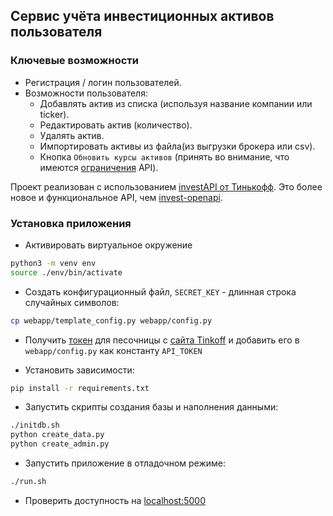 ## Сервис учёта инвестиционных активов пользователя

### Ключевые возможности

* Регистрация / логин пользователей.
* Возможности пользователя:
    - Добавлять актив из списка (используя название компании или ticker).
    - Редактировать актив (количество).
    - Удалять актив.
    - Импортировать активы из файла(из выгрузки брокера или csv).
    - Кнопка `Обновить курсы активов` (принять во внимание, что имеются [ограничения](https://tinkoff.github.io/investAPI/limits/) API).

Проект реализован с использованием [investAPI от Тинькофф](https://github.com/Tinkoff/investAPI). Это более новое и функциональное API, чем [invest-openapi](https://github.com/Tinkoff/invest-openapi).


### Установка приложения

* Активировать виртуальное окружение
```sh
python3 -m venv env
source ./env/bin/activate
```

* Создать конфигурационный файл, `SECRET_KEY` - длинная строка случайных символов:
```sh
cp webapp/template_config.py webapp/config.py
```
* Получить [токен](https://tinkoff.github.io/investAPI/token/) для песочницы с [сайта Tinkoff](https://www.tinkoff.ru/invest/) и добавить его в `webapp/config.py` как константу `API_TOKEN`

* Установить зависимости:
```sh
pip install -r requirements.txt
```

* Запустить скрипты создания базы и наполнения данными:
```sh
./initdb.sh
python create_data.py
python create_admin.py
```

* Запустить приложение в отладочном режиме:
```sh
./run.sh
```
* Проверить доступность на [localhost:5000](http://localhost:5000/)
